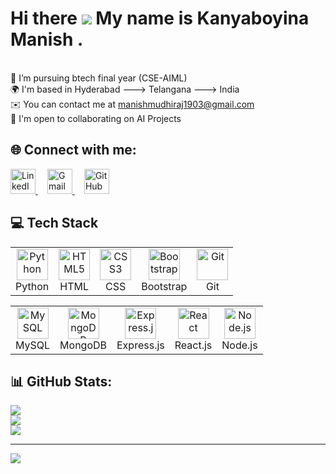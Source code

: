 # Hi there ![](https://user-images.githubusercontent.com/18350557/176309783-0785949b-9127-417c-8b55-ab5a4333674e.gif) My name is Kanyaboyina Manish .
<br>🌱 I’m pursuing btech final year (CSE-AIML)<br>🌍  I'm based in Hyderabad ---> Telangana ---> India<br>✉️  You can contact me at manishmudhiraj1903@gmail.com<br>🤝  I'm open to collaborating on AI Projects<br>




## 🌐 Connect with me:

<p align="left">
  <a href="https://linkedin.com/in/kmanish1903" target="_blank" style="margin-right: 15px;">
    <img src="https://cdn-icons-png.flaticon.com/512/174/174857.png" alt="LinkedIn" width="40" height="40" />
  </a>
  <a href="mailto:manishmudhiraj1903@gmail.com" target="_blank" style="margin-right: 15px;">
    <img src="https://cdn-icons-png.flaticon.com/512/732/732200.png" alt="Gmail" width="40" height="40" />
  </a>
  <a href="https://github.com/manishmudhirah1314" target="_blank" style="margin-right: 15px;">
    <img src="https://cdn-icons-png.flaticon.com/512/733/733553.png" alt="GitHub" width="40" height="40" />
  </a>
</p>

## 💻 Tech Stack

<table>
  <tr>
    <td align="center">
      <img src="https://cdn.jsdelivr.net/gh/devicons/devicon/icons/python/python-original.svg" width="50" height="50" alt="Python"/><br>Python
    </td>
    <td align="center">
      <img src="https://cdn.jsdelivr.net/gh/devicons/devicon/icons/html5/html5-original.svg" width="50" height="50" alt="HTML5"/><br>HTML
    </td>
    <td align="center">
      <img src="https://cdn.jsdelivr.net/gh/devicons/devicon/icons/css3/css3-original.svg" width="50" height="50" alt="CSS3"/><br>CSS
    </td>
    <td align="center">
      <img src="https://cdn.jsdelivr.net/gh/devicons/devicon/icons/bootstrap/bootstrap-original.svg" width="50" height="50" alt="Bootstrap"/><br>Bootstrap
    </td>

  <td align="center">
  <img src="https://cdn.jsdelivr.net/gh/devicons/devicon/icons/git/git-original.svg" width="50" height="50" alt="Git"/><br>Git
</td>


  </tr>
</table>
<table>
  <tr>
    <td align="center">
      <img src="https://cdn.jsdelivr.net/gh/devicons/devicon/icons/mysql/mysql-original.svg" width="50" height="50" alt="MySQL"/><br>MySQL
    </td>
    <td align="center">
      <img src="https://cdn.jsdelivr.net/gh/devicons/devicon/icons/mongodb/mongodb-original.svg" width="50" height="50" alt="MongoDB"/><br>MongoDB
    </td>
    <td align="center">
      <img src="https://cdn.jsdelivr.net/gh/devicons/devicon/icons/express/express-original.svg" width="50" height="50" alt="Express.js"/><br>Express.js
    </td>
    <td align="center">
      <img src="https://cdn.jsdelivr.net/gh/devicons/devicon/icons/react/react-original.svg" width="50" height="50" alt="React"/><br>React.js
    </td>
    <td align="center">
      <img src="https://cdn.jsdelivr.net/gh/devicons/devicon/icons/nodejs/nodejs-original.svg" width="50" height="50" alt="Node.js"/><br>Node.js
    </td>
  </tr>
</table>









## 📊 GitHub Stats:
![](https://github-readme-stats.vercel.app/api?username=manishmudhirah1314&theme=dark&hide_border=false&include_all_commits=false&count_private=false)<br/>
![](https://nirzak-streak-stats.vercel.app/?user=manishmudhirah1314&theme=dark&hide_border=false)<br/>
![](https://github-readme-stats.vercel.app/api/top-langs/?username=manishmudhirah1314&theme=dark&hide_border=false&include_all_commits=false&count_private=false&layout=compact)

---
[![](https://visitcount.itsvg.in/api?id=manishmudhirah1314&icon=0&color=0)](https://visitcount.itsvg.in)




